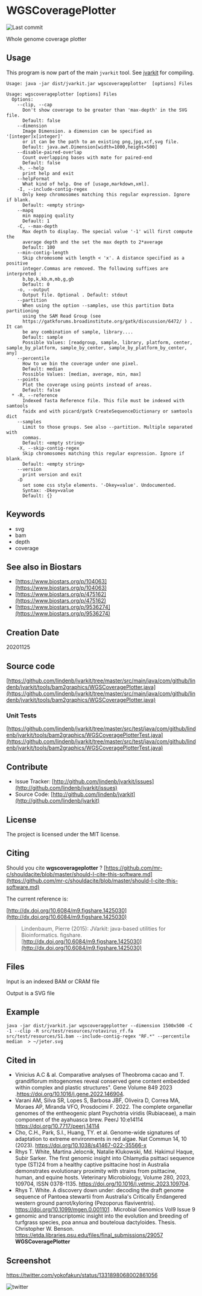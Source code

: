 # WGSCoveragePlotter

![Last commit](https://img.shields.io/github/last-commit/lindenb/jvarkit.png)

Whole genome coverage plotter


## Usage


This program is now part of the main `jvarkit` tool. See [jvarkit](JvarkitCentral.md) for compiling.


```
Usage: java -jar dist/jvarkit.jar wgscoverageplotter  [options] Files

Usage: wgscoverageplotter [options] Files
  Options:
    --clip, --cap
      Don't show coverage to be greater than 'max-depth' in the SVG file.
      Default: false
    --dimension
      Image Dimension. a dimension can be specified as '[integer]x[integer]' 
      or it can be the path to an existing png,jpg,xcf,svg file.
      Default: java.awt.Dimension[width=1000,height=500]
    --disable-paired-overlap
      Count overlapping bases with mate for paired-end
      Default: false
    -h, --help
      print help and exit
    --helpFormat
      What kind of help. One of [usage,markdown,xml].
    -I, --include-contig-regex
      Only keep chromosomes matching this regular expression. Ignore if blank.
      Default: <empty string>
    --mapq
      min mapping quality
      Default: 1
    -C, --max-depth
      Max depth to display. The special value '-1' will first compute the 
      average depth and the set the max depth to 2*average
      Default: 100
    --min-contig-length
      Skip chromosome with length < 'x'. A distance specified as a positive 
      integer.Commas are removed. The following suffixes are interpreted : 
      b,bp,k,kb,m,mb,g,gb 
      Default: 0
    -o, --output
      Output file. Optional . Default: stdout
    --partition
      When using the option --samples, use this partition Data partitioning 
      using the SAM Read Group (see 
      https://gatkforums.broadinstitute.org/gatk/discussion/6472/ ) . It can 
      be any combination of sample, library....
      Default: sample
      Possible Values: [readgroup, sample, library, platform, center, sample_by_platform, sample_by_center, sample_by_platform_by_center, any]
    --percentile
      How to we bin the coverage under one pixel.
      Default: median
      Possible Values: [median, average, min, max]
    --points
      Plot the coverage using points instead of areas.
      Default: false
  * -R, --reference
      Indexed fasta Reference file. This file must be indexed with samtools 
      faidx and with picard/gatk CreateSequenceDictionary or samtools dict
    --samples
      Limit to those groups. See also --partition. Multiple separated with 
      commas. 
      Default: <empty string>
    -X, --skip-contig-regex
      Skip chromosomes matching this regular expression. Ignore if blank.
      Default: <empty string>
    --version
      print version and exit
    -D
      set some css style elements. '-Dkey=value'. Undocumented.
      Syntax: -Dkey=value
      Default: {}

```


## Keywords

 * svg
 * bam
 * depth
 * coverage



## See also in Biostars

 * [https://www.biostars.org/p/104063](https://www.biostars.org/p/104063)
 * [https://www.biostars.org/p/475162](https://www.biostars.org/p/475162)
 * [https://www.biostars.org/p/9536274](https://www.biostars.org/p/9536274)



## Creation Date

20201125

## Source code 

[https://github.com/lindenb/jvarkit/tree/master/src/main/java/com/github/lindenb/jvarkit/tools/bam2graphics/WGSCoveragePlotter.java](https://github.com/lindenb/jvarkit/tree/master/src/main/java/com/github/lindenb/jvarkit/tools/bam2graphics/WGSCoveragePlotter.java)

### Unit Tests

[https://github.com/lindenb/jvarkit/tree/master/src/test/java/com/github/lindenb/jvarkit/tools/bam2graphics/WGSCoveragePlotterTest.java](https://github.com/lindenb/jvarkit/tree/master/src/test/java/com/github/lindenb/jvarkit/tools/bam2graphics/WGSCoveragePlotterTest.java)


## Contribute

- Issue Tracker: [http://github.com/lindenb/jvarkit/issues](http://github.com/lindenb/jvarkit/issues)
- Source Code: [http://github.com/lindenb/jvarkit](http://github.com/lindenb/jvarkit)

## License

The project is licensed under the MIT license.

## Citing

Should you cite **wgscoverageplotter** ? [https://github.com/mr-c/shouldacite/blob/master/should-I-cite-this-software.md](https://github.com/mr-c/shouldacite/blob/master/should-I-cite-this-software.md)

The current reference is:

[http://dx.doi.org/10.6084/m9.figshare.1425030](http://dx.doi.org/10.6084/m9.figshare.1425030)

> Lindenbaum, Pierre (2015): JVarkit: java-based utilities for Bioinformatics. figshare.
> [http://dx.doi.org/10.6084/m9.figshare.1425030](http://dx.doi.org/10.6084/m9.figshare.1425030)


## Files

Input is an indexed BAM or CRAM file

Output is a SVG file

## Example
```
java -jar dist/jvarkit.jar wgscoverageplotter --dimension 1500x500 -C -1 --clip -R src/test/resources/rotavirus_rf.fa src/test/resources/S1.bam --include-contig-regex "RF.*" --percentile median  > ~/jeter.svg
```

## Cited in

 * Vinicius A.C & al. Comparative analyses of Theobroma cacao and T. grandiflorum mitogenomes reveal conserved gene content embedded within complex and plastic structures". Gene Volume 849 2023 .https://doi.org/10.1016/j.gene.2022.146904.
 * Varani AM, Silva SR, Lopes S, Barbosa JBF, Oliveira D, Correa MA, Moraes AP, Miranda VFO, Prosdocimi F. 2022. The complete organellar genomes of the entheogenic plant Psychotria viridis (Rubiaceae), a main component of the ayahuasca brew. PeerJ 10:e14114 https://doi.org/10.7717/peerj.14114
 * Cho, C.H., Park, S.I., Huang, TY. et al. Genome-wide signatures of adaptation to extreme environments in red algae. Nat Commun 14, 10 (2023). https://doi.org/10.1038/s41467-022-35566-x
 * Rhys T. White, Martina Jelocnik, Natalie Klukowski, Md. Hakimul Haque, Subir Sarker. The first genomic insight into Chlamydia psittaci sequence type (ST)24 from a healthy captive psittacine host in Australia demonstrates evolutionary proximity with strains from psittacine, human, and equine hosts. Veterinary Microbiology, Volume 280, 2023, 109704, ISSN 0378-1135. https://doi.org/10.1016/j.vetmic.2023.109704.
 * Rhys T. White. A discovery down under: decoding the draft genome sequence of Pantoea stewartii from Australia's Critically Endangered western ground parrot/kyloring (Pezoporus flaviventris). https://doi.org/10.1099/mgen.0.001101 . Microbial Genomics Vol9 Issue 9
 * genomic and transcriptomic insight into the evolution and breeding of turfgrass species, poa annua and bouteloua dactyloides. Thesis. Christopher W. Benson. https://etda.libraries.psu.edu/files/final_submissions/29057 **WGSCoveragePlotter**

## Screenshot

https://twitter.com/yokofakun/status/1331898068002861056

![twitter](https://pbs.twimg.com/media/EnvaOnNW4AAkGTz?format=jpg&name=medium "Screenshot")



